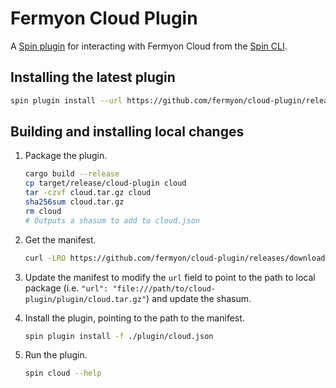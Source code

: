 # Fermyon Cloud Plugin

A [Spin plugin](https://github.com/fermyon/spin-plugins) for interacting with Fermyon Cloud from the [Spin CLI](https://github.com/fermyon/spin).

## Installing the latest plugin

```sh
spin plugin install --url https://github.com/fermyon/cloud-plugin/releases/download/canary/cloud.json
```

## Building and installing local changes

1. Package the plugin.

    ```sh
    cargo build --release
    cp target/release/cloud-plugin cloud
    tar -czvf cloud.tar.gz cloud
    sha256sum cloud.tar.gz
    rm cloud
    # Outputs a shasum to add to cloud.json
    ```

1. Get the manifest.

    ```sh
    curl -LRO https://github.com/fermyon/cloud-plugin/releases/download/canary/cloud.json
    ```

1. Update the manifest to modify the `url` field to point to the path to local package (i.e. `"url": "file:///path/to/cloud-plugin/plugin/cloud.tar.gz"`) and update the shasum.

1. Install the plugin, pointing to the path to the manifest.

    ```sh
    spin plugin install -f ./plugin/cloud.json
    ```

1. Run the plugin.

    ```sh
    spin cloud --help
    ```
